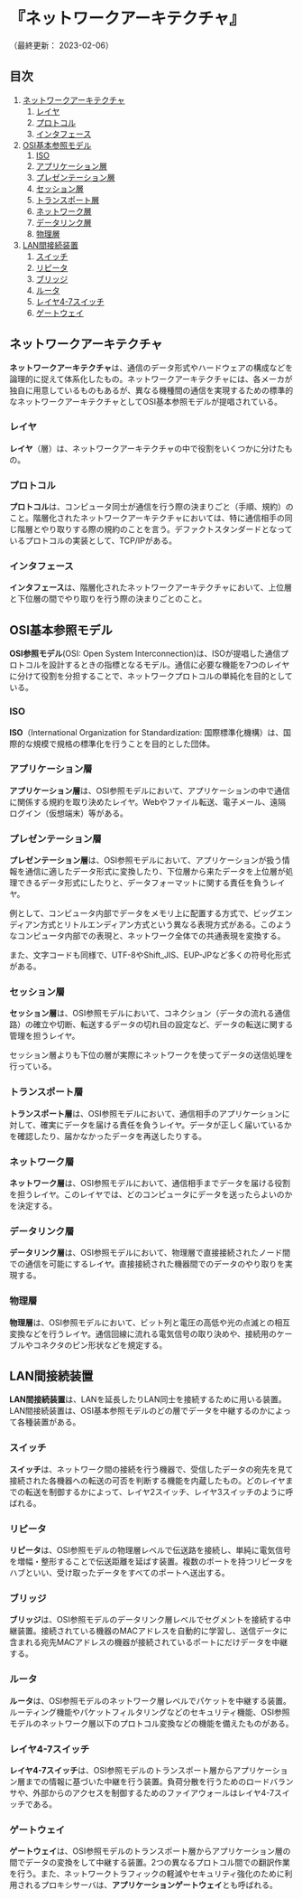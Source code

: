 # 『ネットワークアーキテクチャ』

（最終更新： 2023-02-06）


## 目次

1. [ネットワークアーキテクチャ](#ネットワークアーキテクチャ)
	1. [レイヤ](#レイヤ)
	1. [プロトコル](#プロトコル)
	1. [インタフェース](#インタフェース)
1. [OSI基本参照モデル](#osi基本参照モデル)
	1. [ISO](#iso)
	1. [アプリケーション層](#アプリケーション層)
	1. [プレゼンテーション層](#プレゼンテーション層)
	1. [セッション層](#セッション層)
	1. [トランスポート層](#トランスポート層)
	1. [ネットワーク層](#ネットワーク層)
	1. [データリンク層](#データリンク層)
	1. [物理層](#物理層)
1. [LAN間接続装置](#lan間接続装置)
	1. [スイッチ](#スイッチ)
	1. [リピータ](#リピータ)
	1. [ブリッジ](#ブリッジ)
	1. [ルータ](#ルータ)
	1. [レイヤ4-7スイッチ](#レイヤ4-7スイッチ)
	1. [ゲートウェイ](#ゲートウェイ)


## ネットワークアーキテクチャ

**ネットワークアーキテクチャ**は、通信のデータ形式やハードウェアの構成などを論理的に捉えて体系化したもの。ネットワークアーキテクチャには、各メーカが独自に用意しているものもあるが、異なる機種間の通信を実現するための標準的なネットワークアーキテクチャとしてOSI基本参照モデルが提唱されている。

### レイヤ

**レイヤ**（層）は、ネットワークアーキテクチャの中で役割をいくつかに分けたもの。

### プロトコル

**プロトコル**は、コンピュータ同士が通信を行う際の決まりごと（手順、規約）のこと。階層化されたネットワークアーキテクチャにおいては、特に通信相手の同じ階層とやり取りする際の規約のことを言う。デファクトスタンダードとなっているプロトコルの実装として、TCP/IPがある。

### インタフェース

**インタフェース**は、階層化されたネットワークアーキテクチャにおいて、上位層と下位層の間でやり取りを行う際の決まりごとのこと。


## OSI基本参照モデル

**OSI参照モデル**(OSI: Open System Interconnection)は、ISOが提唱した通信プロトコルを設計するときの指標となるモデル。通信に必要な機能を7つのレイヤに分けて役割を分担することで、ネットワークプロトコルの単純化を目的としている。

### ISO

**ISO**（International Organization for Standardization: 国際標準化機構）は、国際的な規模で規格の標準化を行うことを目的とした団体。

### アプリケーション層

**アプリケーション層**は、OSI参照モデルにおいて、アプリケーションの中で通信に関係する規約を取り決めたレイヤ。Webやファイル転送、電子メール、遠隔ログイン（仮想端末）等がある。

### プレゼンテーション層

**プレゼンテーション層**は、OSI参照モデルにおいて、アプリケーションが扱う情報を通信に適したデータ形式に変換したり、下位層から来たデータを上位層が処理できるデータ形式にしたりと、データフォーマットに関する責任を負うレイヤ。

例として、コンピュータ内部でデータをメモリ上に配置する方式で、ビッグエンディアン方式とリトルエンディアン方式という異なる表現方式がある。このようなコンピュータ内部での表現と、ネットワーク全体での共通表現を変換する。

また、文字コードも同様で、UTF-8やShift_JIS、EUP-JPなど多くの符号化形式がある。

### セッション層

**セッション層**は、OSI参照モデルにおいて、コネクション（データの流れる通信路）の確立や切断、転送するデータの切れ目の設定など、データの転送に関する管理を担うレイヤ。

セッション層よりも下位の層が実際にネットワークを使ってデータの送信処理を行っている。

### トランスポート層

**トランスポート層**は、OSI参照モデルにおいて、通信相手のアプリケーションに対して、確実にデータを届ける責任を負うレイヤ。データが正しく届いているかを確認したり、届かなかったデータを再送したりする。

### ネットワーク層

**ネットワーク層**は、OSI参照モデルにおいて、通信相手までデータを届ける役割を担うレイヤ。このレイヤでは、どのコンピュータにデータを送ったらよいのかを決定する。

### データリンク層

**データリンク層**は、OSI参照モデルにおいて、物理層で直接接続されたノード間での通信を可能にするレイヤ。直接接続された機器間でのデータのやり取りを実現する。

### 物理層

**物理層**は、OSI参照モデルにおいて、ビット列と電圧の高低や光の点滅との相互変換などを行うレイヤ。通信回線に流れる電気信号の取り決めや、接続用のケーブルやコネクタのピン形状などを規定する。


## LAN間接続装置

**LAN間接続装置**は、LANを延長したりLAN同士を接続するために用いる装置。LAN間接続装置は、OSI基本参照モデルのどの層でデータを中継するのかによって各種装置がある。

### スイッチ

**スイッチ**は、ネットワーク間の接続を行う機器で、受信したデータの宛先を見て接続された各機器への転送の可否を判断する機能を内蔵したもの。どのレイヤまでの転送を制御するかによって、レイヤ2スイッチ、レイヤ3スイッチのように呼ばれる。

### リピータ

**リピータ**は、OSI参照モデルの物理層レベルで伝送路を接続し、単純に電気信号を増幅・整形することで伝送距離を延ばす装置。複数のポートを持つリピータをハブといい、受け取ったデータをすべてのポートへ送出する。

### ブリッジ

**ブリッジ**は、OSI参照モデルのデータリンク層レベルでセグメントを接続する中継装置。接続されている機器のMACアドレスを自動的に学習し、送信データに含まれる宛先MACアドレスの機器が接続されているポートにだけデータを中継する。

### ルータ

**ルータ**は、OSI参照モデルのネットワーク層レベルでパケットを中継する装置。ルーティング機能やパケットフィルタリングなどのセキュリティ機能、OSI参照モデルのネットワーク層以下のプロトコル変換などの機能を備えたものがある。

### レイヤ4-7スイッチ

**レイヤ4-7スイッチ**は、OSI参照モデルのトランスポート層からアプリケーション層までの情報に基づいた中継を行う装置。負荷分散を行うためのロードバランサや、外部からのアクセスを制御するためのファイアウォールはレイヤ4-7スイッチである。

### ゲートウェイ

**ゲートウェイ**は、OSI参照モデルのトランスポート層からアプリケーション層の間でデータの変換をして中継する装置。2つの異なるプロトコル間での翻訳作業を行う。また、ネットワークトラフィックの軽減やセキュリティ強化のために利用されるプロキシサーバは、**アプリケーションゲートウェイ**とも呼ばれる。
